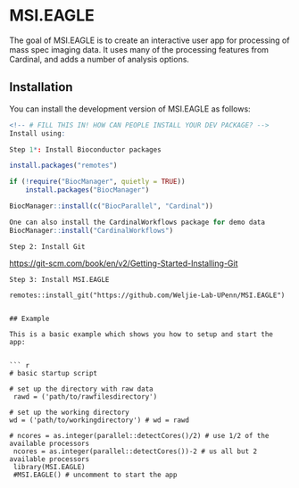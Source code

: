 
<!-- README.md is generated from README.Rmd. Please edit that file -->

# MSI.EAGLE

<!-- badges: start -->
<!-- badges: end -->

The goal of MSI.EAGLE is to create an interactive user app for
processing of mass spec imaging data. It uses many of the processing
features from Cardinal, and adds a number of analysis options.

## Installation

You can install the development version of MSI.EAGLE as follows:

``` r
<!-- # FILL THIS IN! HOW CAN PEOPLE INSTALL YOUR DEV PACKAGE? -->
Install using: 

Step 1*: Install Bioconductor packages

install.packages("remotes")

if (!require("BiocManager", quietly = TRUE))
    install.packages("BiocManager")

BiocManager::install(c("BiocParallel", "Cardinal"))

One can also install the CardinalWorkflows package for demo data
BiocManager::install("CardinalWorkflows")
```

    Step 2: Install Git

<https://git-scm.com/book/en/v2/Getting-Started-Installing-Git>


    Step 3: Install MSI.EAGLE

    remotes::install_git("https://github.com/Weljie-Lab-UPenn/MSI.EAGLE")


    ## Example

    This is a basic example which shows you how to setup and start the app:


    ``` r
    # basic startup script

    # set up the directory with raw data
     rawd = ('path/to/rawfilesdirectory')

    # set up the working directory
    wd = ('path/to/workingdirectory') # wd = rawd

    # ncores = as.integer(parallel::detectCores()/2) # use 1/2 of the available processors
     ncores = as.integer(parallel::detectCores())-2 # us all but 2 available processors
     library(MSI.EAGLE)
     #MSI.EAGLE() # uncomment to start the app

<!-- What is special about using `README.Rmd` instead of just `README.md`? You can include R chunks like so: -->
<!-- ```{r cars} -->
<!-- summary(cars) -->
<!-- ``` -->
<!-- You'll still need to render `README.Rmd` regularly, to keep `README.md` up-to-date. `devtools::build_readme()` is handy for this. You could also use GitHub Actions to re-render `README.Rmd` every time you push. An example workflow can be found here: <https://github.com/r-lib/actions/tree/v1/examples>. -->
<!-- You can also embed plots, for example: -->
<!-- ```{r pressure, echo = FALSE} -->
<!-- plot(pressure) -->
<!-- ``` -->
<!-- In that case, don't forget to commit and push the resulting figure files, so they display on GitHub and CRAN. -->

